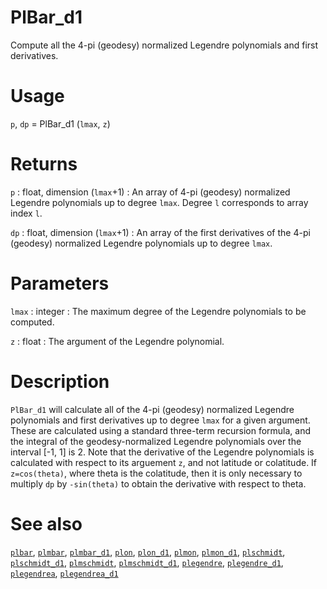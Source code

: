 # PlBar_d1

Compute all the 4-pi (geodesy) normalized Legendre polynomials and first derivatives.

# Usage

`p`, `dp` = PlBar_d1 (`lmax`, `z`)

# Returns

`p` : float, dimension (`lmax`+1)
:   An array of 4-pi (geodesy) normalized Legendre polynomials up to degree `lmax`. Degree `l` corresponds to array index `l`.

`dp` : float, dimension (`lmax`+1)
:   An array of the first derivatives of the 4-pi (geodesy) normalized Legendre polynomials up to degree `lmax`.

# Parameters

`lmax` : integer
:   The maximum degree of the Legendre polynomials to be computed.

`z` : float
:   The argument of the Legendre polynomial.

# Description

`PlBar_d1` will calculate all of the 4-pi (geodesy) normalized Legendre polynomials and first derivatives up to degree `lmax` for a given argument. These are calculated using a standard three-term recursion formula, and the integral of the geodesy-normalized Legendre polynomials over the interval [-1, 1] is 2. Note that the derivative of the Legendre polynomials is calculated with respect to its arguement `z`, and not latitude or colatitude. If `z=cos(theta)`, where theta is the colatitude, then it is only necessary to multiply `dp` by `-sin(theta)` to obtain the derivative with respect to theta.

# See also

[`plbar`](pyplbar.html), [`plmbar`](pyplmbar.html), [`plmbar_d1`](pyplmbar_d1.html), [`plon`](pyplon.html), [`plon_d1`](pyplon_d1.html), [`plmon`](pyplmon.html), [`plmon_d1`](pyplmon_d1.html), [`plschmidt`](pyplschmidt.html), [`plschmidt_d1`](pyplschmidt_d1.html), [`plmschmidt`](pyplmschmidt.html), [`plmschmidt_d1`](pyplmschmidt_d1.html), [`plegendre`](pyplegendre.html), [`plegendre_d1`](pyplegendre_d1.html), [`plegendrea`](pyplegendrea.html), [`plegendrea_d1`](pyplegendrea_d1.html)

